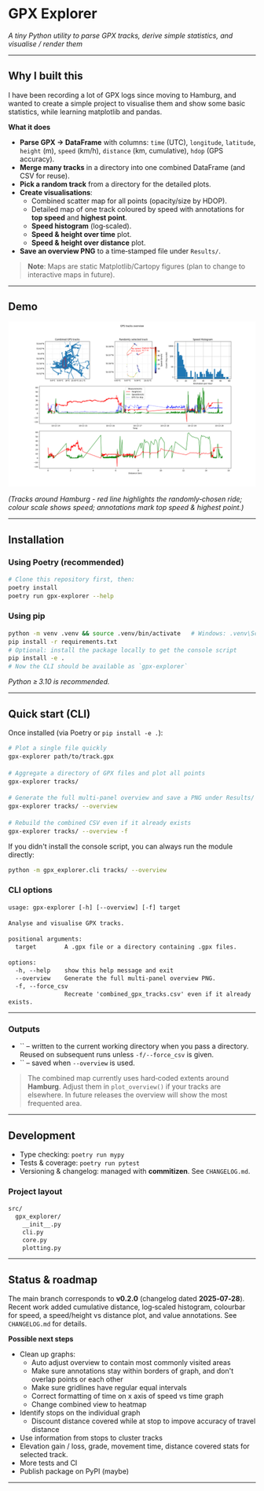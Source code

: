 # GPX Explorer

*A tiny Python utility to parse GPX tracks, derive simple statistics, and visualise / render them*

---

## Why I built this

I have been recording a lot of GPX logs since moving to Hamburg, and wanted to create a simple project to visualise them and show some basic statistics, while learning matplotlib and pandas.

**What it does**

- **Parse GPX → DataFrame** with columns: `time` (UTC), `longitude`, `latitude`, `height` (m), `speed` (km/h), `distance` (km, cumulative), `hdop` (GPS accuracy).
- **Merge many tracks** in a directory into one combined DataFrame (and CSV for reuse).
- **Pick a random track** from a directory for the detailed plots.
- **Create visualisations**:
  - Combined scatter map for all points (opacity/size by HDOP).
  - Detailed map of one track coloured by speed with annotations for **top speed** and **highest point**.
  - **Speed histogram** (log‑scaled).
  - **Speed & height over time** plot.
  - **Speed & height over distance** plot.
- **Save an overview PNG** to a time‑stamped file under `Results/`.

> **Note**: Maps are static Matplotlib/Cartopy figures (plan to change to interactive maps in future).
---

## Demo

![example figure](example_output.png)

*(Tracks around Hamburg - red line highlights the randomly‑chosen ride; colour scale shows speed; annotations mark top speed & highest point.)*

---

## Installation

### Using Poetry (recommended)

```bash
# Clone this repository first, then:
poetry install
poetry run gpx-explorer --help
```

### Using pip

```bash
python -m venv .venv && source .venv/bin/activate   # Windows: .venv\Scripts\activate
pip install -r requirements.txt
# Optional: install the package locally to get the console script
pip install -e .
# Now the CLI should be available as `gpx-explorer`
```


*Python ≥ 3.10 is recommended.*

---

## Quick start (CLI)

Once installed (via Poetry or `pip install -e .`):

```bash
# Plot a single file quickly
gpx-explorer path/to/track.gpx

# Aggregate a directory of GPX files and plot all points
gpx-explorer tracks/

# Generate the full multi‑panel overview and save a PNG under Results/
gpx-explorer tracks/ --overview

# Rebuild the combined CSV even if it already exists
gpx-explorer tracks/ --overview -f
```

If you didn't install the console script, you can always run the module directly:

```bash
python -m gpx_explorer.cli tracks/ --overview
```

### CLI options

```
usage: gpx-explorer [-h] [--overview] [-f] target

Analyse and visualise GPX tracks.

positional arguments:
  target        A .gpx file or a directory containing .gpx files.

options:
  -h, --help    show this help message and exit
  --overview    Generate the full multi-panel overview PNG.
  -f, --force_csv
                Recreate 'combined_gpx_tracks.csv' even if it already exists.
```

---
### Outputs

- \`\` – written to the current working directory when you pass a directory. Reused on subsequent runs unless `-f/--force_csv` is given.
- \`\` – saved when `--overview` is used.

> The combined map currently uses hard‑coded extents around **Hamburg**. Adjust them in `plot_overview()` if your tracks are elsewhere. In future releases the overview will show the most frequented area.

---

## Development

- Type checking: `poetry run mypy`
- Tests & coverage: `poetry run pytest`
- Versioning & changelog: managed with **commitizen**. See `CHANGELOG.md`.

### Project layout

```
src/
  gpx_explorer/
    __init__.py
    cli.py
    core.py
    plotting.py
```

---

## Status & roadmap

The main branch corresponds to **v0.2.0** (changelog dated **2025‑07‑28**). Recent work added cumulative distance, log‑scaled histogram, colourbar for speed, a speed/height vs distance plot, and value annotations. See `CHANGELOG.md` for details.

**Possible next steps**

* Clean up graphs:
    * Auto adjust overview to contain most commonly visited areas
    * Make sure annotations stay within borders of graph, and don't overlap points or each other
    * Make sure gridlines have regular equal intervals
    * Correct formatting of time on x axis of speed vs time graph
    * Change combined view to heatmap
* Identify stops on the individual graph
    * Discount distance covered while at stop to impove accuracy of travel distance
* Use information from stops to cluster tracks 
* Elevation gain / loss, grade, movement time, distance covered stats for selected track.
* More tests and CI
* Publish package on PyPI (maybe)
---
